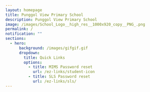 ```yaml
---
layout: homepage
title: Punggol View Primary School
description: Punggol View Primary School
image: /images/School_Logo__high_res__1000x920_copy__PNG_.png
permalink: /
notification: ""
sections:
  - hero:
      background: /images/gifgif.gif
      dropdown:
        title: Quick Links
        options:
          - title: MIMS Password reset
            url: /ez-links/student-icon
          - title: SLS Password reset
            url: /ez-links/sls/
---
```

